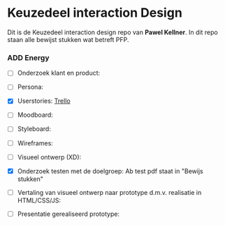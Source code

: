 # Keuzedeel interaction Design

Dit is de Keuzedeel interaction design repo van **Pawel Kellner**.
In dit repo staan alle bewijst stukken wat betreft PFP.

### ADD Energy

- [ ] Onderzoek klant en product:
- [ ] Persona:
- [x] Userstories: [Trello](https://trello.com/b/yfcmdVdI/add-energy)
- [ ] Moodboard:
- [ ] Styleboard:
- [ ] Wireframes:
- [ ] Visueel ontwerp (XD):
- [x] Onderzoek testen met de doelgroep: Ab test pdf staat in "Bewijs stukken"
- [ ] Vertaling van visueel ontwerp naar prototype d.m.v. realisatie in HTML/CSS/JS:
- [ ] Presentatie gerealiseerd prototype:

